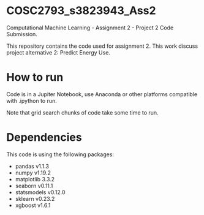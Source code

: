 # COSC2793_s3823943_Ass2
Computational Machine Learning - Assignment 2 - Project 2 Code Submission.

This repository contains the code used for assignment 2. This work discuss project alternative 2: Predict Energy Use.

# How to run
Code is in a Jupiter Notebook, use Anaconda or other platforms compatible with .ipython to run.

Note that grid search chunks of code take some time to run.

# Dependencies
This code is using the following packages:

- pandas v1.1.3
- numpy v1.19.2
- matplotlib 3.3.2
- seaborn v0.11.1
- statsmodels v0.12.0
- sklearn v0.23.2
- xgboost v1.6.1
